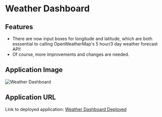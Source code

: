 # Weather Dashboard

## Features 
* There are now input boxes for longitude and latitude, which are both esssential to calling OpenWeatherMap's 5 hour/3 day weather forecast API!
* Of course, more improvements and changes are needed. 

## Application Image
![Weather Dashboard]()

## Application URL
Link to deployed application: [Weather Dashboard Deployed](https://fuvolution.github.io/weather-dashboard/)